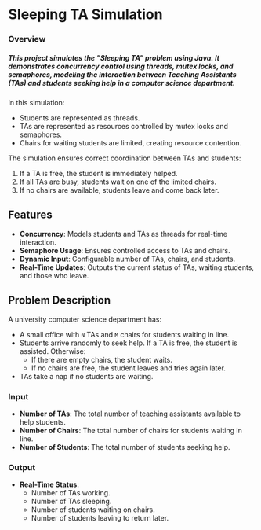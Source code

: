 # Sleeping TA Simulation

### Overview
##### This project simulates the "Sleeping TA" problem using Java. It demonstrates concurrency control using threads, mutex locks, and semaphores, modeling the interaction between Teaching Assistants (TAs) and students seeking help in a computer science department.

In this simulation:
- Students are represented as threads.
- TAs are represented as resources controlled by mutex locks and semaphores.
- Chairs for waiting students are limited, creating resource contention.

The simulation ensures correct coordination between TAs and students:
1. If a TA is free, the student is immediately helped.
2. If all TAs are busy, students wait on one of the limited chairs.
3. If no chairs are available, students leave and come back later.

## Features
- **Concurrency**: Models students and TAs as threads for real-time interaction.
- **Semaphore Usage**: Ensures controlled access to TAs and chairs.
- **Dynamic Input**: Configurable number of TAs, chairs, and students.
- **Real-Time Updates**: Outputs the current status of TAs, waiting students, and those who leave.

## Problem Description
A university computer science department has:
- A small office with `N` TAs and `M` chairs for students waiting in line.
- Students arrive randomly to seek help. If a TA is free, the student is assisted. Otherwise:
  - If there are empty chairs, the student waits.
  - If no chairs are free, the student leaves and tries again later.
- TAs take a nap if no students are waiting.

### Input
- **Number of TAs**: The total number of teaching assistants available to help students.
- **Number of Chairs**: The total number of chairs for students waiting in line.
- **Number of Students**: The total number of students seeking help.

### Output
- **Real-Time Status**:
  - Number of TAs working.
  - Number of TAs sleeping.
  - Number of students waiting on chairs.
  - Number of students leaving to return later.
